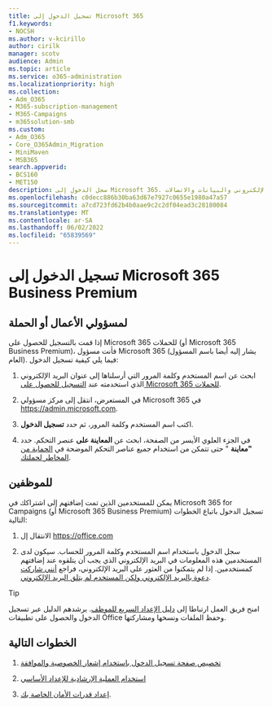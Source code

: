 ```yaml
---
title: تسجيل الدخول إلى Microsoft 365
f1.keywords:
- NOCSH
ms.author: v-kcirillo
author: cirilk
manager: scotv
audience: Admin
ms.topic: article
ms.service: o365-administration
ms.localizationpriority: high
ms.collection:
- Adm_O365
- M365-subscription-management
- M365-Campaigns
- m365solution-smb
ms.custom:
- Adm_O365
- Core_O365Admin_Migration
- MiniMaven
- MSB365
search.appverid:
- BCS160
- MET150
description: سجل الدخول إلى Microsoft 365. قم بحماية عملك أو تدريبك أو حملتك من تهديدات الأمان عبر الإنترنت للبريد الإلكتروني والبيانات والاتصالات.
ms.openlocfilehash: c0decc886b30ba63d67e7927c0655e1980a47a57
ms.sourcegitcommit: a7cd723fd62b4b0aae9c2c2df04ead3c28180084
ms.translationtype: MT
ms.contentlocale: ar-SA
ms.lasthandoff: 06/02/2022
ms.locfileid: "65839569"
---
```

# <a name="sign-in-to-microsoft-365-business-premium"></a>تسجيل الدخول إلى Microsoft 365 Business Premium

## <a name="for-business-or-campaign-admins"></a>لمسؤولي الأعمال أو الحملة

إذا قمت بالتسجيل للحصول على Microsoft 365 للحملات (أو Microsoft 365 Business Premium)، فأنت مسؤول Microsoft 365 (يشار إليه أيضا باسم المسؤول العام). فيما يلي كيفية تسجيل الدخول:

1. ابحث عن اسم المستخدم وكلمة المرور التي أرسلناها إلى عنوان البريد الإلكتروني الذي استخدمته عند [التسجيل للحصول على Microsoft 365 للحملات](m365-campaigns-sign-up.md).

2. في المستعرض، انتقل إلى مركز مسؤولي Microsoft 365 في <a href="https://go.microsoft.com/fwlink/p/?linkid=837890" target="_blank">https://admin.microsoft.com</a>.

3. اكتب اسم المستخدم وكلمة المرور، ثم حدد **تسجيل الدخول**.

4. في الجزء العلوي الأيسر من الصفحة، ابحث عن **المعاينة على** عنصر التحكم. حدد **"معاينة** " حتى تتمكن من استخدام جميع عناصر التحكم الموضحة في [الحماية من المخاطر لحملتك](m365-campaigns-security-overview.md).

## <a name="for-staff"></a>للموظفين

يمكن للمستخدمين الذين تمت إضافتهم إلى اشتراكك في Microsoft 365 for Campaigns (أو Microsoft 365 Business Premium) تسجيل الدخول باتباع الخطوات التالية:

1. الانتقال إل <a href="https://office.com" target="_blank">https://office.com</a>

2. سجل الدخول باستخدام اسم المستخدم وكلمة المرور للحساب. سيكون لدى المستخدمين هذه المعلومات في البريد الإلكتروني الذي يجب أن يتلقوه عند إضافتهم كمستخدمين. إذا لم يتمكنوا من العثور على البريد الإلكتروني، فراجع [أنني شاركت دعوة بالبريد الإلكتروني ولكن المستخدم لم يتلق البريد الإلكتروني](../admin/simplified-signup/admin-invite-business-standard.md#i-shared-an-email-invite-but-the-user-didnt-receive-the-email).

> [!TIP]
> امنح فريق العمل ارتباطا إلى [دليل الإعداد السريع للموظف](../admin/setup/employee-quick-setup.md). يرشدهم الدليل عبر تسجيل الدخول والحصول على تطبيقات Office وحفظ الملفات ونسخها ومشاركتها.

## <a name="next-steps"></a>الخطوات التالية

1. [تخصيص صفحة تسجيل الدخول باستخدام إشعار الخصوصية والموافقة](m365-customize-sign-in.md)

2. [استخدام العملية الإرشادية للإعداد الأساسي](m365bp-setup.md#use-the-guided-process-for-basic-setup)

3. [إعداد قدرات الأمان الخاصة بك](m365bp-security-overview.md).
